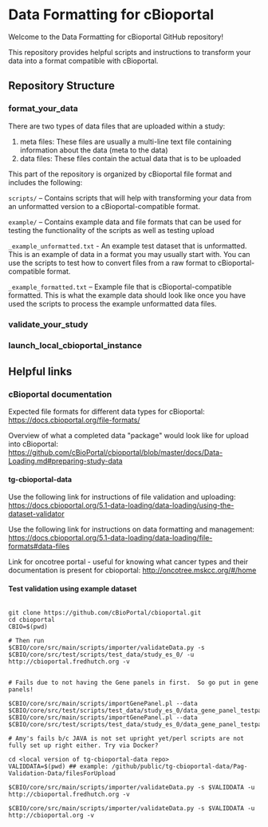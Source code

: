 # Data Formatting for cBioportal

Welcome to the Data Formatting for cBioportal GitHub repository! 

This repository provides helpful scripts and instructions to transform your data into a format compatible with cBioportal. 


## Repository Structure

### format_your_data

There are two types of data files that are uploaded within a study:

1. meta files: These files are usually a multi-line text file containing information about the data (meta to the data)
2. data files: These files contain the actual data that is to be uploaded
   
This part of the repository is organized by cBioportal file format and includes the following:

  `scripts/` – Contains scripts that will help with transforming your data from an unformatted version to a cBioportal-compatible format. 
  
  `example/` – Contains example data and file formats that can be used for testing the functionality of the scripts as well as testing upload

  ``_example_unformatted.txt`` - An example test dataset that is unformatted. This is an example of data in a format you may usually start with. You can use the scripts to test how to convert files from a raw format to cBioportal-compatible format.
  
  ``_example_formatted.txt`` – Example file that is cBioportal-compatible formatted. This is what the example data should look like once you have used the scripts to process the example unformatted data files. 

### validate_your_study

### launch_local_cbioportal_instance

## Helpful links

### cBioportal documentation

Expected file formats for different data types for cBioportal: https://docs.cbioportal.org/file-formats/

Overview of what a completed data "package" would look like for upload into cBioportal: https://github.com/cBioPortal/cbioportal/blob/master/docs/Data-Loading.md#preparing-study-data















#### tg-cbioportal-data

Use the following link for instructions of file validation and uploading:
https://docs.cbioportal.org/5.1-data-loading/data-loading/using-the-dataset-validator

Use the following link for instructions on data formatting and management:
https://docs.cbioportal.org/5.1-data-loading/data-loading/file-formats#data-files

Link for oncotree portal - useful for knowing what cancer types and their documentation is present for cbioportal:
http://oncotree.mskcc.org/#/home


#### Test validation using example dataset

```

git clone https://github.com/cBioPortal/cbioportal.git
cd cbioportal
CBIO=$(pwd)

# Then run
$CBIO/core/src/main/scripts/importer/validateData.py -s $CBIO/core/src/test/scripts/test_data/study_es_0/ -u http://cbioportal.fredhutch.org -v


# Fails due to not having the Gene panels in first.  So go put in gene panels!

$CBIO/core/src/main/scripts/importGenePanel.pl --data $CBIO/core/src/test/scripts/test_data/study_es_0/data_gene_panel_testpanel1.txt
$CBIO/core/src/main/scripts/importGenePanel.pl --data $CBIO/core/src/test/scripts/test_data/study_es_0/data_gene_panel_testpanel2.txt

# Amy's fails b/c JAVA is not set upright yet/perl scripts are not fully set up right either. Try via Docker?
```

```
cd <local version of tg-cbioportal-data repo>
VALIDDATA=$(pwd) ## example: /github/public/tg-cbioportal-data/Pag-Validation-Data/filesForUpload

$CBIO/core/src/main/scripts/importer/validateData.py -s $VALIDDATA -u http://cbioportal.fredhutch.org -v

$CBIO/core/src/main/scripts/importer/validateData.py -s $VALIDDATA -u http://cbioportal.org -v
```


